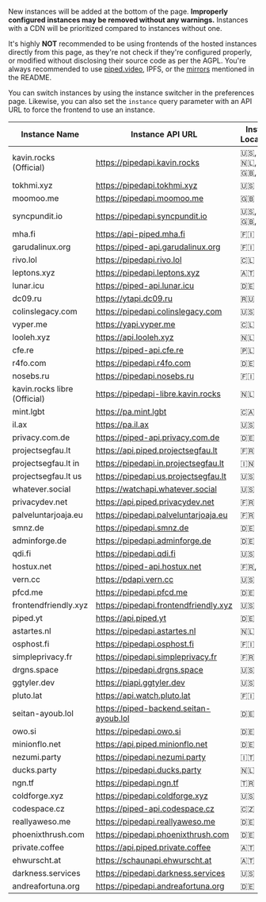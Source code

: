 New instances will be added at the bottom of the page. **Improperly configured instances may be removed without any warnings.** Instances with a CDN will be prioritized compared to instances without one.

It's highly **NOT** recommended to be using frontends of the hosted instances directly from this page, as they're not check if they're configured properly, or modified without disclosing their source code as per the AGPL. You're always recommended to use [piped.video](http://piped.video), IPFS, or the [mirrors](https://github.com/TeamPiped/Piped#mirrors) mentioned in the README.

You can switch instances by using the instance switcher in the preferences page. Likewise, you can also set the `instance` query parameter with an API URL to force the frontend to use an instance.

Instance Name | Instance API URL | Instance Location(s) | CDN | Registered Users
--- | --- | --- | --- | ---
kavin.rocks (Official) | https://pipedapi.kavin.rocks | 🇺🇸, 🇮🇳, 🇳🇱, 🇨🇦, 🇬🇧, 🇫🇷 | Yes | ![](https://pipedapi.kavin.rocks/registered/badge)
tokhmi.xyz | https://pipedapi.tokhmi.xyz | 🇺🇸 | Yes | ![](https://pipedapi.tokhmi.xyz/registered/badge)
moomoo.me | https://pipedapi.moomoo.me | 🇬🇧 | Yes | ![](https://pipedapi.moomoo.me/registered/badge)
syncpundit.io | https://pipedapi.syncpundit.io | 🇺🇸, 🇮🇳, 🇬🇧, 🇯🇵 | Yes | ![](https://pipedapi.syncpundit.io/registered/badge)
mha.fi | https://api-piped.mha.fi | 🇫🇮 | Yes | ![](https://api-piped.mha.fi/registered/badge)
garudalinux.org | https://piped-api.garudalinux.org | 🇫🇮 | Yes | ![](https://piped-api.garudalinux.org/registered/badge)
rivo.lol | https://pipedapi.rivo.lol | 🇨🇱 | Yes | ![](https://pipedapi.rivo.lol/registered/badge)
leptons.xyz | https://pipedapi.leptons.xyz | 🇦🇹 | Yes | ![](https://pipedapi.leptons.xyz/registered/badge)
lunar.icu | https://piped-api.lunar.icu | 🇩🇪 | Yes | ![](https://piped-api.lunar.icu/registered/badge)
dc09.ru | https://ytapi.dc09.ru | 🇷🇺 | Yes | ![](https://ytapi.dc09.ru/registered/badge)
colinslegacy.com | https://pipedapi.colinslegacy.com | 🇺🇸 | Yes | ![](https://pipedapi.colinslegacy.com/registered/badge)
vyper.me | https://yapi.vyper.me | 🇨🇱 | Yes | ![](https://yapi.vyper.me/registered/badge)
looleh.xyz | https://api.looleh.xyz | 🇳🇱 | Yes | ![](https://api.looleh.xyz/registered/badge)
cfe.re | https://piped-api.cfe.re | 🇵🇱 | Yes | ![](https://piped-api.cfe.re/registered/badge)
r4fo.com | https://pipedapi.r4fo.com | 🇩🇪 | Yes | ![](https://pipedapi.r4fo.com/registered/badge)
nosebs.ru | https://pipedapi.nosebs.ru | 🇫🇮 | Yes | ![](https://pipedapi.nosebs.ru/registered/badge)
kavin.rocks libre (Official) | https://pipedapi-libre.kavin.rocks | 🇳🇱 | No | ![](https://pipedapi-libre.kavin.rocks/registered/badge)
mint.lgbt | https://pa.mint.lgbt | 🇨🇦 | No | ![](https://pa.mint.lgbt/registered/badge)
il.ax | https://pa.il.ax | 🇺🇸 | No | ![](https://pa.il.ax/registered/badge)
privacy.com.de | https://piped-api.privacy.com.de | 🇩🇪 | No | ![](https://piped-api.privacy.com.de/registered/badge)
projectsegfau.lt | https://api.piped.projectsegfau.lt | 🇫🇷 | No | ![](https://api.piped.projectsegfau.lt/registered/badge)
projectsegfau.lt in | https://pipedapi.in.projectsegfau.lt | 🇮🇳 | No | ![](https://pipedapi.in.projectsegfau.lt/registered/badge)
projectsegfau.lt us | https://pipedapi.us.projectsegfau.lt | 🇺🇸 | No | ![](https://pipedapi.us.projectsegfau.lt/registered/badge)
whatever.social | https://watchapi.whatever.social | 🇺🇸 | No | ![](https://watchapi.whatever.social/registered/badge)
privacydev.net | https://api.piped.privacydev.net | 🇫🇷 | No | ![](https://api.piped.privacydev.net/registered/badge)
palveluntarjoaja.eu | https://pipedapi.palveluntarjoaja.eu | 🇫🇷 | No | ![](https://pipedapi.palveluntarjoaja.eu/registered/badge)
smnz.de | https://pipedapi.smnz.de | 🇩🇪 | No | ![](https://pipedapi.smnz.de/registered/badge)
adminforge.de | https://pipedapi.adminforge.de | 🇩🇪 | No | ![](https://pipedapi.adminforge.de/registered/badge)
qdi.fi | https://pipedapi.qdi.fi | 🇺🇸 | No | ![](https://pipedapi.qdi.fi/registered/badge)
hostux.net | https://piped-api.hostux.net | 🇫🇷, 🇱🇺 | No | ![](https://piped-api.hostux.net/registered/badge)
vern.cc | https://pdapi.vern.cc | 🇺🇸 | No | ![](https://pdapi.vern.cc/registered/badge)
pfcd.me | https://pipedapi.pfcd.me | 🇩🇪 | No | ![](https://pipedapi.pfcd.me/registered/badge)
frontendfriendly.xyz | https://pipedapi.frontendfriendly.xyz | 🇺🇸 | No | ![](https://pipedapi.frontendfriendly.xyz/registered/badge)
piped.yt | https://api.piped.yt | 🇩🇪 | No | ![](https://api.piped.yt/registered/badge)
astartes.nl | https://pipedapi.astartes.nl | 🇳🇱 | No | ![](https://pipedapi.astartes.nl/registered/badge)
osphost.fi | https://pipedapi.osphost.fi | 🇫🇮 | No | ![](https://pipedapi.osphost.fi/registered/badge)
simpleprivacy.fr | https://pipedapi.simpleprivacy.fr | 🇫🇷 | No | ![](https://pipedapi.simpleprivacy.fr/registered/badge)
drgns.space | https://pipedapi.drgns.space | 🇺🇸 | No | ![](https://pipedapi.drgns.space/registered/badge)
ggtyler.dev | https://piapi.ggtyler.dev | 🇺🇸 | No | ![](https://piapi.ggtyler.dev/registered/badge)
pluto.lat | https://api.watch.pluto.lat | 🇫🇮 | No | ![](https://api.watch.pluto.lat/registered/badge)
seitan-ayoub.lol | https://piped-backend.seitan-ayoub.lol | 🇩🇪 | No | ![](https://piped-backend.seitan-ayoub.lol/registered/badge)
owo.si | https://pipedapi.owo.si | 🇩🇪 | No | ![](https://pipedapi.owo.si/registered/badge)
minionflo.net | https://api.piped.minionflo.net | 🇩🇪 | No | ![](https://api.piped.minionflo.net/registered/badge)
nezumi.party | https://pipedapi.nezumi.party | 🇮🇹 | No | ![](https://pipedapi.nezumi.party/registered/badge)
ducks.party | https://pipedapi.ducks.party | 🇳🇱 | No | ![](https://pipedapi.ducks.party/registered/badge)
ngn.tf | https://pipedapi.ngn.tf | 🇹🇷 | No | ![](https://pipedapi.ngn.tf/registered/badge)
coldforge.xyz | https://pipedapi.coldforge.xyz | 🇺🇸 | No | ![](https://pipedapi.coldforge.xyz/registered/badge)
codespace.cz | https://piped-api.codespace.cz | 🇨🇿 | No | ![](https://piped-api.codespace.cz/registered/badge)
reallyaweso.me | https://pipedapi.reallyaweso.me | 🇩🇪 | No | ![](https://pipedapi.reallyaweso.me/registered/badge)
phoenixthrush.com | https://pipedapi.phoenixthrush.com | 🇩🇪 | No | ![](https://pipedapi.phoenixthrush.com/registered/badge)
private.coffee | https://api.piped.private.coffee | 🇦🇹 | No | ![](https://api.piped.private.coffee/registered/badge)
ehwurscht.at | https://schaunapi.ehwurscht.at | 🇦🇹 | No | ![](https://schaunapi.ehwurscht.at/registered/badge)
darkness.services | https://pipedapi.darkness.services | 🇺🇸 | No | ![](https://pipedapi.darkness.services/registered/badge)
andreafortuna.org | https://pipedapi.andreafortuna.org | 🇩🇪 | No | ![](https://pipedapi.andreafortuna.org/registered/badge)